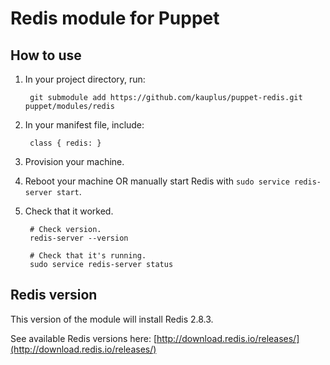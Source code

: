Redis module for Puppet
=======================

How to use
-----------------------

1. In your project directory, run:

        git submodule add https://github.com/kauplus/puppet-redis.git puppet/modules/redis

2. In your manifest file, include:

        class { redis: }

3. Provision your machine.


4. Reboot your machine OR manually start Redis with `sudo service redis-server start`.

5. Check that it worked.

        # Check version.
        redis-server --version

        # Check that it's running.
        sudo service redis-server status

Redis version
-----------------------
This version of the module will install Redis 2.8.3.

See available Redis versions here: [http://download.redis.io/releases/](http://download.redis.io/releases/)
